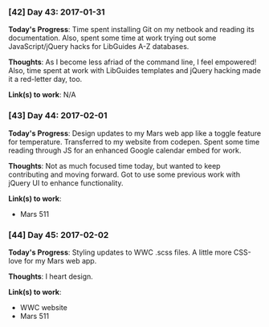 ### [42] Day 43: 2017-01-31

**Today's Progress**: Time spent installing Git on my netbook and reading its documentation. Also, spent some time at work trying out some JavaScript/jQuery hacks for LibGuides A-Z databases.

**Thoughts**: As I become less afriad of the command line, I feel empowered! Also, time spent at work with LibGuides templates and jQuery hacking made it a red-letter day, too.

**Link(s) to work**: N/A


### [43] Day 44: 2017-02-01

**Today's Progress**: Design updates to my Mars web app like a toggle feature for temperature. Transferred to my website from codepen. Spent some time reading through JS for an enhanced Google calendar embed for work.

**Thoughts**: Not as much focused time today, but wanted to keep contributing and moving forward. Got to use some previous work with jQuery UI to enhance functionality.

**Link(s) to work**:
- Mars 511


### [44] Day 45: 2017-02-02

**Today's Progress**: Styling updates to WWC .scss files. A little more CSS-love for my Mars web app.

**Thoughts**: I heart design.

**Link(s) to work**:
- WWC website
- Mars 511
